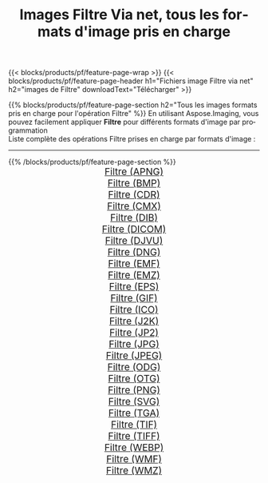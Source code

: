 ﻿---
title: Images Filtre Via net, tous les formats d'image pris en charge 
weight: 3920
url: /fr/net/filter 
lang: fr
langdirlevel: 2
locales: zh-hans,ja,it,ru,de,es,fr,nl,id,lt,pl,pt,vi,tr,ko,zh-hant,ar,hi,th,sv,cs,uk,he
description: En utilisant Aspose.Imaging, vous pouvez facilement Filtre images Via net
---

{{< blocks/products/pf/feature-page-wrap >}}
{{< blocks/products/pf/feature-page-header h1="Fichiers image Filtre via net" h2="images de Filtre" downloadText="Télécharger" >}}


{{% blocks/products/pf/feature-page-section  h2="Tous les images formats pris en charge pour l'opération Filtre" %}}
En utilisant Aspose.Imaging, vous pouvez facilement appliquer **Filtre** pour différents formats d'image par programmation
<br/>
Liste complète des opérations Filtre prises en charge par formats d'image :
<hr/>
{{% /blocks/products/pf/feature-page-section %}}
<div class="container-fluid productfamilypage bg-gray">
    <div class="convertypes bg-gray agp-content section">
        <div class="container">
		<div class="row other-converters" style="gap: 10px;font-size: 19px;text-align:center;">
		    <div class='col-md-2 other-converter remove-lp remove-rp'><a href="/imaging/fr/net/filter/apng" style="padding:15px;">Filtre (APNG)</a></div><div class='col-md-2 other-converter remove-lp remove-rp'><a href="/imaging/fr/net/filter/bmp" style="padding:15px;">Filtre (BMP)</a></div><div class='col-md-2 other-converter remove-lp remove-rp'><a href="/imaging/fr/net/filter/cdr" style="padding:15px;">Filtre (CDR)</a></div><div class='col-md-2 other-converter remove-lp remove-rp'><a href="/imaging/fr/net/filter/cmx" style="padding:15px;">Filtre (CMX)</a></div><div class='col-md-2 other-converter remove-lp remove-rp'><a href="/imaging/fr/net/filter/dib" style="padding:15px;">Filtre (DIB)</a></div><div class='col-md-2 other-converter remove-lp remove-rp'><a href="/imaging/fr/net/filter/dicom" style="padding:15px;">Filtre (DICOM)</a></div><div class='col-md-2 other-converter remove-lp remove-rp'><a href="/imaging/fr/net/filter/djvu" style="padding:15px;">Filtre (DJVU)</a></div><div class='col-md-2 other-converter remove-lp remove-rp'><a href="/imaging/fr/net/filter/dng" style="padding:15px;">Filtre (DNG)</a></div><div class='col-md-2 other-converter remove-lp remove-rp'><a href="/imaging/fr/net/filter/emf" style="padding:15px;">Filtre (EMF)</a></div><div class='col-md-2 other-converter remove-lp remove-rp'><a href="/imaging/fr/net/filter/emz" style="padding:15px;">Filtre (EMZ)</a></div><div class='col-md-2 other-converter remove-lp remove-rp'><a href="/imaging/fr/net/filter/eps" style="padding:15px;">Filtre (EPS)</a></div><div class='col-md-2 other-converter remove-lp remove-rp'><a href="/imaging/fr/net/filter/gif" style="padding:15px;">Filtre (GIF)</a></div><div class='col-md-2 other-converter remove-lp remove-rp'><a href="/imaging/fr/net/filter/ico" style="padding:15px;">Filtre (ICO)</a></div><div class='col-md-2 other-converter remove-lp remove-rp'><a href="/imaging/fr/net/filter/j2k" style="padding:15px;">Filtre (J2K)</a></div><div class='col-md-2 other-converter remove-lp remove-rp'><a href="/imaging/fr/net/filter/jp2" style="padding:15px;">Filtre (JP2)</a></div><div class='col-md-2 other-converter remove-lp remove-rp'><a href="/imaging/fr/net/filter/jpg" style="padding:15px;">Filtre (JPG)</a></div><div class='col-md-2 other-converter remove-lp remove-rp'><a href="/imaging/fr/net/filter/jpeg" style="padding:15px;">Filtre (JPEG)</a></div><div class='col-md-2 other-converter remove-lp remove-rp'><a href="/imaging/fr/net/filter/odg" style="padding:15px;">Filtre (ODG)</a></div><div class='col-md-2 other-converter remove-lp remove-rp'><a href="/imaging/fr/net/filter/otg" style="padding:15px;">Filtre (OTG)</a></div><div class='col-md-2 other-converter remove-lp remove-rp'><a href="/imaging/fr/net/filter/png" style="padding:15px;">Filtre (PNG)</a></div><div class='col-md-2 other-converter remove-lp remove-rp'><a href="/imaging/fr/net/filter/svg" style="padding:15px;">Filtre (SVG)</a></div><div class='col-md-2 other-converter remove-lp remove-rp'><a href="/imaging/fr/net/filter/tga" style="padding:15px;">Filtre (TGA)</a></div><div class='col-md-2 other-converter remove-lp remove-rp'><a href="/imaging/fr/net/filter/tif" style="padding:15px;">Filtre (TIF)</a></div><div class='col-md-2 other-converter remove-lp remove-rp'><a href="/imaging/fr/net/filter/tiff" style="padding:15px;">Filtre (TIFF)</a></div><div class='col-md-2 other-converter remove-lp remove-rp'><a href="/imaging/fr/net/filter/webp" style="padding:15px;">Filtre (WEBP)</a></div><div class='col-md-2 other-converter remove-lp remove-rp'><a href="/imaging/fr/net/filter/wmf" style="padding:15px;">Filtre (WMF)</a></div><div class='col-md-2 other-converter remove-lp remove-rp'><a href="/imaging/fr/net/filter/wmz" style="padding:15px;">Filtre (WMZ)</a></div>
                </div>
        </div>
    </div>
</div>
<br/>
